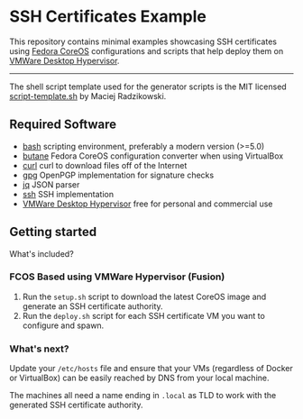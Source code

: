 # SSH Certificates Example

This repository contains minimal examples showcasing SSH certificates using [Fedora CoreOS](https://docs.fedoraproject.org/en-US/fedora-coreos/)
configurations and scripts that help deploy them on [VMWare Desktop Hypervisor](https://www.vmware.com/products/desktop-hypervisor).

---

The shell script template used for the generator scripts is the MIT licensed [script-template.sh](https://gist.github.com/m-radzikowski/53e0b39e9a59a1518990e76c2bff8038)
by Maciej Radzikowski.

## Required Software

- [bash](https://www.gnu.org/software/bash/) scripting environment, preferably a modern version (>=5.0)
- [butane](https://github.com/coreos/butane) Fedora CoreOS configuration converter when using VirtualBox
- [curl](https://github.com/curl/curl) curl to download files off of the Internet
- [gpg](https://www.gnupg.org/) OpenPGP implementation for signature checks
- [jq](https://stedolan.github.io/jq/) JSON parser
- [ssh](https://www.openssh.com) SSH implementation
- [VMWare Desktop Hypervisor](https://www.vmware.com/products/desktop-hypervisor) free for personal and commercial use

## Getting started

What's included?

### FCOS Based using VMWare Hypervisor (Fusion)

1. Run the `setup.sh` script to download the latest CoreOS image and generate an SSH certificate authority.
2. Run the `deploy.sh` script for each SSH certificate VM you want to configure and spawn.

### What's next?

Update your `/etc/hosts` file and ensure that your VMs (regardless of Docker or VirtualBox) can be easily reached by DNS
from your local machine.

The machines all need a name ending in `.local` as TLD to work with the generated SSH certificate authority.

